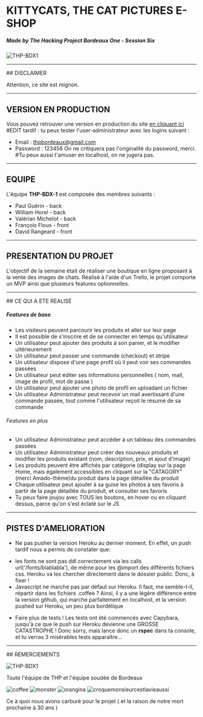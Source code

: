 # KITTYCATS, THE CAT PICTURES E-SHOP
##### Made by The Hacking Project Bordeaux One - Session Six

![THP-BDX1](http://image.noelshack.com/fichiers/2018/48/4/1543504354-thpbdx1.png)

---

## DISCLAIMER

Attention, ce site est mignon.

---

## VERSION EN PRODUCTION

Vous pouvez retrouver une version en production du site [en cliquant ici](https://a-chat-online.herokuapp.com/)
#EDIT tardif : tu peux tester l'user-administrateur avec les logins suivant :
- Email : thpbordeaux@gmail.com
- Password : 123456
On ne critiquera pas l'originalité du password, merci.
#Tu peux aussi t'amuser en localhost, on ne jugera pas.

---

## EQUIPE

L'équipe **THP-BDX-1** est composée des membres suivants :
* Paul Guérin - back
* William Horel - back
* Valérian Michelot - back
* François Flous - front
* David Rangeard - front

---

## PRESENTATION DU PROJET

L'objectif de la semaine était de réaliser une boutique en ligne proposant à la vente des images de chats. Réalisé à l'aide d'un Trello, le projet comporte un MVP ainsi que plusieurs features optionnelles.

---

## CE QUI A ETE REALISE

##### Features de base
* Les visiteurs peuvent parcourir les produits et aller sur leur page
* Il est possible de s'inscrire et de se connecter en temps qu'utilisateur
* Un utilisateur peut ajouter des produits à son panier, et le modifier ultérieurement
* Un utilisateur peut passer une commande (checkout) et stripe
* Un utilisateur dispose d'une page profil où il peut voir ses commandes passées
* Un utilisateur peut éditer ses informations personnelles ( nom, mail, image de profil, mot de passe )
* Un utilisateur peut ajouter une photo de profil en uploadant un fichier
* Un utilisateur Administrateur peut recevoir un mail avertissant d'une commande passée, tout comme l'utilisateur reçoit le résumé de sa commande

###### Features en plus
* Un utilisateur Administrateur peut accéder à un tableau des commandes passées
* Un utilisateur Administrateur peut créer des nouveaux produits et modifier les produits existant (nom, description, prix, et ajout d'image)
* Les produits peuvent être affichés par catégorie (display sur la page Home, mais également accessibles en cliquant sur la "CATAGORY" (merci Amado-thème)du produit dans la page détaillée du produit
* Chaque utilisateur peut ajouter à sa guise les photos à ses favoris à partir de la page détaillée du produit, et consulter ses favoris
* Tu peux faire joujou avec TOUS les boutons, en hover ou en cliquant dessus, parce qu'on s'est éclaté sur le JS

---

## PISTES D'AMELIORATION

* Ne pas pusher la version Heroku au dernier moment. En effet, un push tardif nous a permis de constater que:
- les fonts ne sont pas ddl correctement via les calls url('/fonts/blablabla'), de même pour les @import des différents fichiers css. Heroku va les chercher directement dans le dossier public. Donc, à fixer !
- Javascript ne marche pas par défaut sur Heroku. Il faut, me semble-t-il, répartir dans les fichiers .coffee ?
Ainsi, il y a une légère différence entre la version github, qui marche parfaitement en localhost, et la version pushed sur Heroku, un peu plus bordélique
* Faire plus de tests ! Les tests ont été commencés avec Capybara, jusqu'à ce que le push sur Heroku devienne une GROSSE CATASTROPHE ! Donc sorry, mais lance donc un **rspec** dans ta console, et tu verras 3 misérables tests apparaître...

---

## REMERCIEMENTS

![THP-BDX1](http://image.noelshack.com/fichiers/2018/48/4/1543504354-thpbdx1.png)


Toute l'équipe de THP et l'équipe soudée de Bordeaux

![coffee](http://image.noelshack.com/fichiers/2018/48/4/1543504475-nescaf-200-g.jpg)
![monster](http://image.noelshack.com/fichiers/2018/48/4/1543504519-3717996-1.jpg)
![orangina](http://image.noelshack.com/fichiers/2018/48/4/1543504628-orangina-sparkling-citrus-beverage-case-330-ml.jpg)
![croquemonsieurcestlavieaussi](https://cac.img.pmdstatic.net/fit/http.3A.2F.2Fprd2-bone-image.2Es3-website-eu-west-1.2Eamazonaws.2Ecom.2Fcac.2F2018.2F09.2F25.2Fecc553bd-a106-46e7-96c9-33ef2d324e22.2Ejpeg/734x412/quality/80/crop-from/center/croque-monsieur.jpeg)


Ce à quoi nous avons carburé pour le projet ( et la raison de notre mort prochaine à 30 ans )

